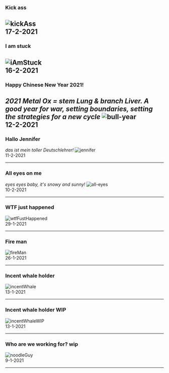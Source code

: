 ### Kick ass
![kickAss](../images/kickAss.jpg)    
17-2-2021
---

### I am stuck
![iAmStuck](../images/iAmStuck.jpg)    
16-2-2021
---

### Happy Chinese New Year 2021!
*2021 Metal Ox = stem Lung & branch Liver. A good year for war, setting boundaries, setting the strategies for a new cycle*
![bull-year](../images/chineseNewYear2021.jpg)    
12-2-2021
---
### Hallo Jennifer
*das ist mein toller Deutschlehrer!*
![jennifer](../images/jennifer.jpg)    
11-2-2021

---
### All eyes on me
*eyes eyes baby, it's snowy and sunny!*
![all-eyes](../images/all-eyes.jpg)    
10-2-2021

---
### WTF just happened

![wtfFustHappened](../images/wtfJustHappened.png)    
29-1-2021

---
### Fire man

![fireMan](../images/fireman.jpg)    
26-1-2021

---
### Incent whale holder

![incentWhale](../images/incentWhale.jpg)    
13-1-2021

---

### Incent whale holder WIP

![incentWhaleWIP](../images/incentWhaleWIP.jpg)    
13-1-2021

---
### Who are we working for? wip

![noodleGuy](../images/noodleGuy-wip.jpg)    
9-1-2021

---